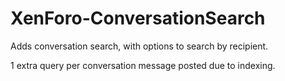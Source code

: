 XenForo-ConversationSearch
======================

Adds conversation search, with options to search by recipient.

1 extra query per conversation message posted due to indexing.
